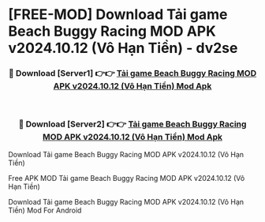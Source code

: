 # [FREE-MOD] Download Tải game Beach Buggy Racing MOD APK v2024.10.12 (Vô Hạn Tiền) - dv2se


<div align="center">
<h3>🔴 Download [Server1] 👉👉 <a href="https://apk-comot.site?title=Tải_game_Beach_Buggy_Racing_MOD_APK_v2024.10.12_(Vô_Hạn_Tiền)">Tải game Beach Buggy Racing MOD APK v2024.10.12 (Vô Hạn Tiền) Mod Apk</a></h3><br>

<h3>🔴 Download [Server2] 👉👉 <a href="https://apk-comot.site?title=Tải_game_Beach_Buggy_Racing_MOD_APK_v2024.10.12_(Vô_Hạn_Tiền)">Tải game Beach Buggy Racing MOD APK v2024.10.12 (Vô Hạn Tiền) Mod Apk</a></h3>
</div>



Download Tải game Beach Buggy Racing MOD APK v2024.10.12 (Vô Hạn Tiền) 

Free APK MOD Tải game Beach Buggy Racing MOD APK v2024.10.12 (Vô Hạn Tiền) 

Download Tải game Beach Buggy Racing MOD APK v2024.10.12 (Vô Hạn Tiền) Mod For Android
